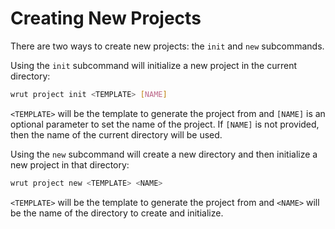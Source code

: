 # Creating New Projects

There are two ways to create new projects: the `init` and `new` subcommands.

Using the `init` subcommand will initialize a new project in the current
directory:

```sh
wrut project init <TEMPLATE> [NAME]
```

`<TEMPLATE>` will be the template to generate the project from and `[NAME]` is
an optional parameter to set the name of the project. If `[NAME]` is not
provided, then the name of the current directory will be used.

Using the `new` subcommand will create a new directory and then initialize a new
project in that directory:

```sh
wrut project new <TEMPLATE> <NAME>
```

`<TEMPLATE>` will be the template to generate the project from and `<NAME>` will
be the name of the directory to create and initialize.
